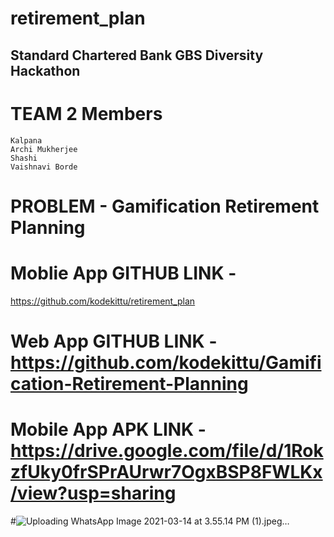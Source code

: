 # retirement_plan

## Standard Chartered Bank GBS Diversity Hackathon 

# TEAM 2 Members
    Kalpana
    Archi Mukherjee
    Shashi
    Vaishnavi Borde

# PROBLEM - Gamification Retirement Planning


# Moblie App GITHUB LINK    - 
 https://github.com/kodekittu/retirement_plan


# Web App GITHUB LINK    - https://github.com/kodekittu/Gamification-Retirement-Planning

# Mobile App APK LINK -  https://drive.google.com/file/d/1RokzfUky0frSPrAUrwr7OgxBSP8FWLKx/view?usp=sharing

#![Uploading WhatsApp Image 2021-03-14 at 3.55.14 PM (1).jpeg…]()
